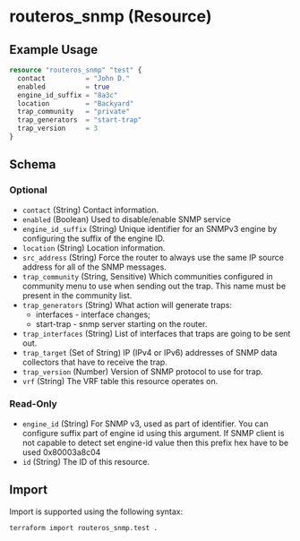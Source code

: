 # routeros_snmp (Resource)


## Example Usage
```terraform
resource "routeros_snmp" "test" {
  contact          = "John D."
  enabled          = true
  engine_id_suffix = "8a3c"
  location         = "Backyard"
  trap_community   = "private"
  trap_generators  = "start-trap"
  trap_version     = 3
}
```

<!-- schema generated by tfplugindocs -->
## Schema

### Optional

- `contact` (String) Contact information.
- `enabled` (Boolean) Used to disable/enable SNMP service
- `engine_id_suffix` (String) Unique identifier for an SNMPv3 engine by configuring the suffix of the engine ID.
- `location` (String) Location information.
- `src_address` (String) Force the router to always use the same IP source address for all of the SNMP messages.
- `trap_community` (String, Sensitive) Which communities configured in community menu to use when sending out the trap. This name must be present in the community list.
- `trap_generators` (String) What action will generate traps:
  * interfaces - interface changes;
  * start-trap - snmp server starting on the router.
- `trap_interfaces` (String) List of interfaces that traps are going to be sent out.
- `trap_target` (Set of String) IP (IPv4 or IPv6) addresses of SNMP data collectors that have to receive the trap.
- `trap_version` (Number) Version of SNMP protocol to use for trap.
- `vrf` (String) The VRF table this resource operates on.

### Read-Only

- `engine_id` (String) For SNMP v3, used as part of identifier. You can configure suffix part of engine id using this argument. If SNMP client is not  capable to detect set engine-id value then this prefix hex have to be  used 0x80003a8c04
- `id` (String) The ID of this resource.

## Import
Import is supported using the following syntax:
```shell
terraform import routeros_snmp.test .
```
